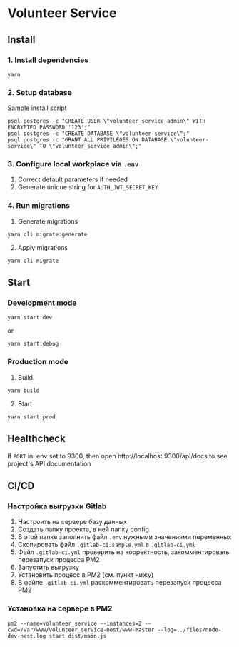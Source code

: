 
# Volunteer Service

## Install

### 1. Install dependencies

```shell
yarn
```

### 2. Setup database

Sample install script

```shell
psql postgres -c "CREATE USER \"volunteer_service_admin\" WITH ENCRYPTED PASSWORD '123';"
psql postgres -c "CREATE DATABASE \"volunteer-service\";"
psql postgres -c "GRANT ALL PRIVILEGES ON DATABASE \"volunteer-service\" TO \"volunteer_service_admin\";"
```

### 3. Configure local workplace via `.env`

1. Correct default parameters if needed
2. Generate unique string for `AUTH_JWT_SECRET_KEY`

### 4. Run migrations

1. Generate migrations
```shell
yarn cli migrate:generate
```

2. Apply migrations
```shell
yarn cli migrate
```

## Start

### Development mode

```shell
yarn start:dev
```
or
```shell
yarn start:debug
```

### Production mode

1. Build

```shell
yarn build
```
2. Start

```shell
yarn start:prod
```

## Healthcheck

If `PORT` in .env set to 9300, then open http://localhost:9300/api/docs to see project's API documentation

## CI/CD

### Настройка выгрузки Gitlab

1. Настроить на сервере базу данных
2. Создать папку проекта, в ней папку config
3. В этой папке заполнить файл `.env` нужными значениями переменных
4. Скопировать файл `.gitlab-ci.sample.yml` в `.gitlab-ci.yml`
5. Файл `.gitlab-ci.yml` проверить на корректность, закомментировать перезапуск процесса PM2
6. Запустить выгрузку
7. Установить процесс в PM2 (см. пункт нижу)
8. В файле `.gitlab-ci.yml` раскомментировать перезапуск процесса PM2

### Установка на сервере в PM2

```shell
pm2 --name=volunteer_service --instances=2 --cwd=/var/www/volunteer_service-nest/www-master --log=../files/node-dev-nest.log start dist/main.js
```
